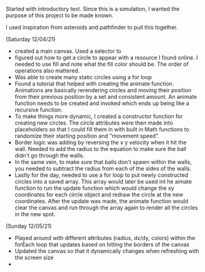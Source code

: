 Started with introductory text. Since this is a simulation, I wanted the purpose of this project to be made known.

I used inspiration from asteroids and pathfinder to pull this together.

(Saturday 12/04/21)
- created a main canvas. Used a selector to 
- figured out how to get a circle to appear with a resource I found online. I needed to use fill and note what the fill color should be. The order of operations also mattered.
- Was able to create many static circles using a for loop
- Found a tutorial that helped with creating the animate function. Animations are basically rerendering circles and moving their position from their previous position by a set and consistent amount. An animate function needs to be created and invoked which ends up being like a recursive function.
- To make things more dynamic, I created a constructor function for creating new circles. The circle attributes were then made into placeholders so that I could fill them in with built in Math functions to randomize their starting position and "movement speed". 
- Border logic was adding by reversing the x y velocity when it hit the wall. Needed to add the radius to the equation to make sure the ball didn't go through the walls.
- In the same vein, to make sure that balls don't spawn within the walls, you needed to subtract the radius from each of the sides of the walls.
- Lastly for the day, needed to use a for loop to put newly constructed circles into a saved array. This array would later be used int he aimate function to run the update function which would change the xy coordinates for each circle object and redraw the circle at the new coordinates. After the update was made, the animate function would clear the canvas and run through the array again to render all the circles in the new spot.

(Sunday 12/05/21)
- Played around with different attributes (radius, dx/dy, colors) within the forEach loop that updates based on hitting the borders of the canvas 
- Updated the canvas so that it dynamically changes when refreshing with the screen size
- 
